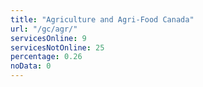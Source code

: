 ```yaml
---
title: "Agriculture and Agri-Food Canada"
url: "/gc/agr/"
servicesOnline: 9
servicesNotOnline: 25
percentage: 0.26
noData: 0
---
```

